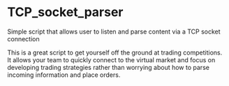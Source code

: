 # TCP_socket_parser
Simple script that allows user to listen and parse content via a TCP socket connection

This is a great script to get yourself off the ground at trading competitions. It allows your team to quickly connect to the virtual market and focus on developing trading strategies rather than worrying about how to parse incoming information and place orders.

